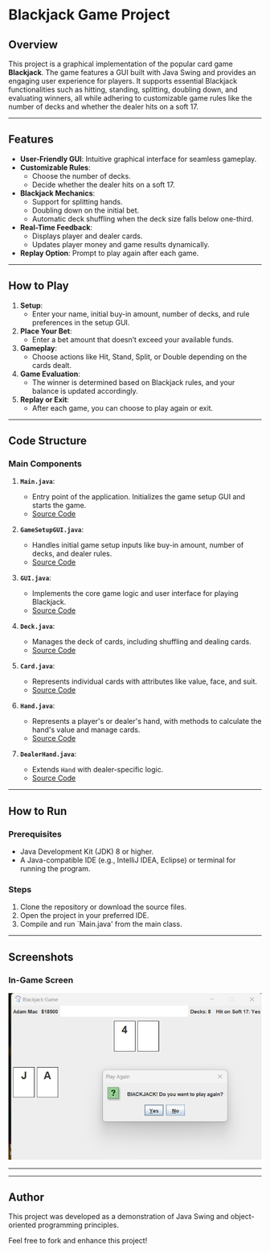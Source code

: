 # Blackjack Game Project

## Overview

This project is a graphical implementation of the popular card game **Blackjack**. The game features a GUI built with Java Swing and provides an engaging user experience for players. It supports essential Blackjack functionalities such as hitting, standing, splitting, doubling down, and evaluating winners, all while adhering to customizable game rules like the number of decks and whether the dealer hits on a soft 17.

---

## Features

- **User-Friendly GUI**: Intuitive graphical interface for seamless gameplay.
- **Customizable Rules**:
  - Choose the number of decks.
  - Decide whether the dealer hits on a soft 17.
- **Blackjack Mechanics**:
  - Support for splitting hands.
  - Doubling down on the initial bet.
  - Automatic deck shuffling when the deck size falls below one-third.
- **Real-Time Feedback**:
  - Displays player and dealer cards.
  - Updates player money and game results dynamically.
- **Replay Option**: Prompt to play again after each game.

---

## How to Play

1. **Setup**:
   - Enter your name, initial buy-in amount, number of decks, and rule preferences in the setup GUI.
2. **Place Your Bet**:
   - Enter a bet amount that doesn’t exceed your available funds.
3. **Gameplay**:
   - Choose actions like Hit, Stand, Split, or Double depending on the cards dealt.
4. **Game Evaluation**:
   - The winner is determined based on Blackjack rules, and your balance is updated accordingly.
5. **Replay or Exit**:
   - After each game, you can choose to play again or exit.

---

## Code Structure

### Main Components

1. **`Main.java`**:
   - Entry point of the application. Initializes the game setup GUI and starts the game.
   - [Source Code](./Main.java)

2. **`GameSetupGUI.java`**:
   - Handles initial game setup inputs like buy-in amount, number of decks, and dealer rules.
   - [Source Code](./GameSetupGUI.java)

3. **`GUI.java`**:
   - Implements the core game logic and user interface for playing Blackjack.
   - [Source Code](./GUI.java)

4. **`Deck.java`**:
   - Manages the deck of cards, including shuffling and dealing cards.
   - [Source Code](./Deck.java)

5. **`Card.java`**:
   - Represents individual cards with attributes like value, face, and suit.
   - [Source Code](./Card.java)

6. **`Hand.java`**:
   - Represents a player's or dealer's hand, with methods to calculate the hand's value and manage cards.
   - [Source Code](./Hand.java)

7. **`DealerHand.java`**:
   - Extends `Hand` with dealer-specific logic.
   - [Source Code](./DealerHand.java)

---

## How to Run

### Prerequisites
- Java Development Kit (JDK) 8 or higher.
- A Java-compatible IDE (e.g., IntelliJ IDEA, Eclipse) or terminal for running the program.

### Steps
1. Clone the repository or download the source files.
2. Open the project in your preferred IDE.
3. Compile and run `Main.java' from the main class.

---

## Screenshots


### In-Game Screen
![In-Game Screen](BlackJack_image.jpg)


---


---

## Author
This project was developed as a demonstration of Java Swing and object-oriented programming principles.

Feel free to fork and enhance this project!
